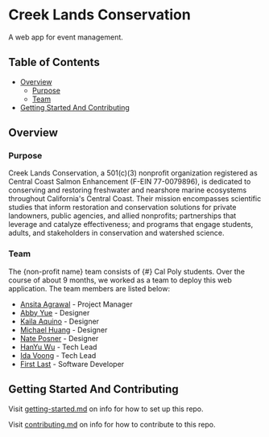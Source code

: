# Creek Lands Conservation

A web app for event management.

## Table of Contents

- [Overview](#overview)
  - [Purpose](#purpose)
  - [Team](#team)
- [Getting Started And Contributing](#getting-started-and-contributing)

## Overview

### Purpose

Creek Lands Conservation, a 501(c)(3) nonprofit organization registered as Central Coast Salmon Enhancement (F-EIN 77-0079896), is dedicated to conserving and restoring freshwater and nearshore marine ecosystems throughout California's Central Coast. Their mission encompasses scientific studies that inform restoration and conservation solutions for private landowners, public agencies, and allied nonprofits; partnerships that leverage and catalyze effectiveness; and programs that engage students, adults, and stakeholders in conservation and watershed science.

### Team

The {non-profit name} team consists of {#} Cal Poly students. Over the course of about 9 months, we worked as a team to deploy this web application. The team members are listed below:

- [Ansita Agrawal](https://www.linkedin.com/in/ansitaa/) - Project Manager
- [Abby Yue](https://www.linkedin.com/in/abigailyue/) - Designer
- [Kaila Aquino](https://www.linkedin.com/in/kaila-aquino/) - Designer
- [Michael Huang](https://www.linkedin.com/in/michael-huang-6a7a49225/) - Designer
- [Nate Posner](https://www.linkedin.com/in/nateposner/) - Designer
- [HanYu Wu](https://www.linkedin.com/in/hanyu-wu04/) - Tech Lead
- [Ida Voong](https://www.linkedin.com/in/ida-voong-6b87a1201/) - Tech Lead
- [First Last](https://www.linkedin.com/) - Software Developer

## Getting Started And Contributing

Visit [getting-started.md](docs/getting-started.md) on info for how to set up this repo.

Visit [contributing.md](docs/contributing.md) on info for how to contribute to this repo.
